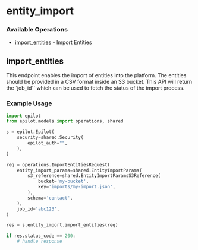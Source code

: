 # entity_import

### Available Operations

* [import_entities](#import_entities) - Import Entities

## import_entities

This endpoint enables the import of entities into the platform.
The entities should be provided in a CSV format inside an S3 bucket.
This API will return the `job_id`` which can be used to fetch the status of the import process.


### Example Usage

```python
import epilot
from epilot.models import operations, shared

s = epilot.Epilot(
    security=shared.Security(
        epilot_auth="",
    ),
)

req = operations.ImportEntitiesRequest(
    entity_import_params=shared.EntityImportParams(
        s3_reference=shared.EntityImportParamsS3Reference(
            bucket='my-bucket',
            key='imports/my-import.json',
        ),
        schema='contact',
    ),
    job_id='abc123',
)

res = s.entity_import.import_entities(req)

if res.status_code == 200:
    # handle response
```
